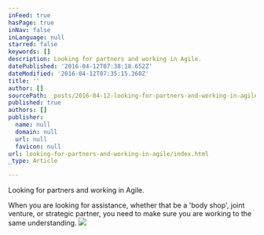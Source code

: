 ```yaml
---
inFeed: true
hasPage: true
inNav: false
inLanguage: null
starred: false
keywords: []
description: Looking for partners and working in Agile.
datePublished: '2016-04-12T07:38:18.652Z'
dateModified: '2016-04-12T07:35:15.360Z'
title: ''
author: []
sourcePath: _posts/2016-04-12-looking-for-partners-and-working-in-agile.md
published: true
authors: []
publisher:
  name: null
  domain: null
  url: null
  favicon: null
url: looking-for-partners-and-working-in-agile/index.html
_type: Article

---
```

Looking for partners and working in Agile.

When you are looking for assistance, whether that be a 'body shop', joint venture, or strategic partner, you need to make sure you are working to the same understanding. ![](https://the-grid-user-content.s3-us-west-2.amazonaws.com/e779b538-4efe-4fbe-b79a-f9669084d92f.png)